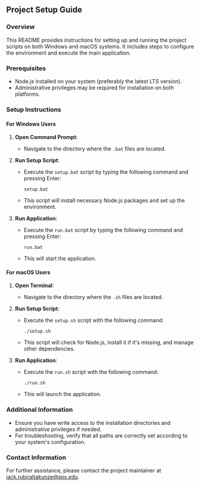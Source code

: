 ## Project Setup Guide

### Overview

This README provides instructions for setting up and running the project scripts on both Windows and macOS systems. It includes steps to configure the environment and execute the main application.

### Prerequisites

- Node.js installed on your system (preferably the latest LTS version).
- Administrative privileges may be required for installation on both platforms.

### Setup Instructions

#### For Windows Users

1. **Open Command Prompt**:
   - Navigate to the directory where the `.bat` files are located.

2. **Run Setup Script**:
   - Execute the `setup.bat` script by typing the following command and pressing Enter:
     ```
     setup.bat
     ```
   - This script will install necessary Node.js packages and set up the environment.

3. **Run Application**:
   - Execute the `run.bat` script by typing the following command and pressing Enter:
     ```
     run.bat
     ```
   - This will start the application.

#### For macOS Users

1. **Open Terminal**:
   - Navigate to the directory where the `.sh` files are located.

2. **Run Setup Script**:
   - Execute the `setup.sh` script with the following command:
     ```
     ./setup.sh
     ```
   - This script will check for Node.js, install it if it's missing, and manage other dependencies.

3. **Run Application**:
   - Execute the `run.sh` script with the following command:
     ```
     ./run.sh
     ```
   - This will launch the application.

### Additional Information

- Ensure you have write access to the installation directories and administrative privileges if needed.
- For troubleshooting, verify that all paths are correctly set according to your system's configuration.

### Contact Information

For further assistance, please contact the project maintainer at [jack.rubiraltakunze@sps.edu](mailto:jack.rubiraltakunze@sps.edu).
